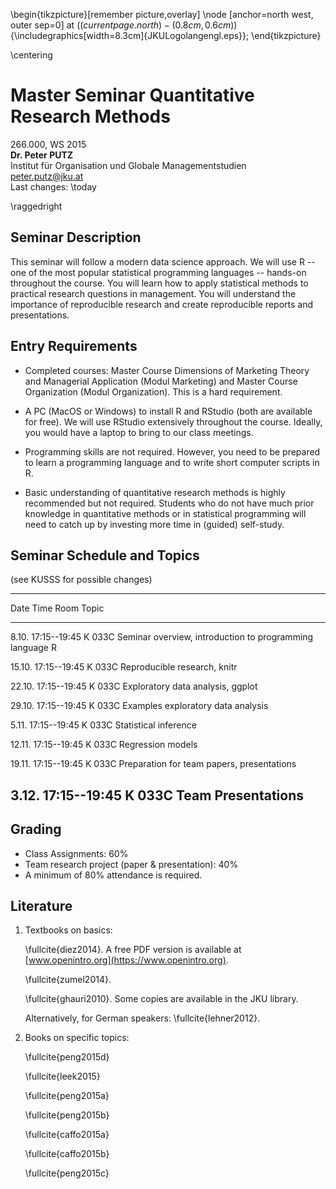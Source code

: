 <!--pandoc
s:
H: jku_letter.preamble
t: latex
latex-engine: pdflatex
variable urlcolor: black
o: syllabus_ws15.tex
-->

<!---
compile with
pan syllabus_ws15.txt latex
latexmk syllabus_ws15.tex -pdf
letexmk -c
-->


\begin{tikzpicture}[remember picture,overlay]
\node [anchor=north west, outer sep=0]  at ($(current page.north)-(0.8cm, 0.6cm)$)
 {\includegraphics[width=8.3cm]{JKULogolangengl.eps}};
\end{tikzpicture} 

\centering

# Master Seminar Quantitative Research Methods

266.000, WS 2015    
**Dr. Peter PUTZ**  
Institut für Organisation und Globale Managementstudien   
peter.putz@jku.at  
Last changes: \today

\raggedright




## Seminar Description

This seminar will follow a modern data science approach. We will use R -- one of the most popular statistical programming languages -- hands-on throughout the course. You will learn how to apply statistical methods to practical research questions in management. You will understand the importance of reproducible research and create reproducible reports and presentations.

## Entry Requirements

- Completed courses: Master Course Dimensions of Marketing Theory and Managerial Application (Modul Marketing) and Master Course Organization (Modul Organization). This is a hard requirement.

- A PC (MacOS or Windows) to install R and RStudio (both are available for free). We will use RStudio extensively throughout the course. Ideally, you would have a laptop to bring to our class meetings.

- Programming skills are not required. However, you need to be prepared to learn a programming language and to write short computer scripts in R.

- Basic understanding of quantitative research methods is highly recommended but not required. Students who do not have much prior knowledge in quantitative methods or in statistical programming will need to catch up by investing more time in (guided) self-study.



## Seminar Schedule and Topics

(see KUSSS for possible changes)

---------------------------------------------------------------------------------
  Date  Time          Room        Topic
------  ------------  ----------  -----------------------------------------------
 8.10.  17:15--19:45  K 033C      Seminar overview, introduction to programming 
                                  language R

15.10.  17:15--19:45  K 033C      Reproducible research, knitr

22.10.  17:15--19:45  K 033C      Exploratory data analysis, ggplot

29.10.  17:15--19:45  K 033C      Examples exploratory data analysis

 5.11.  17:15--19:45  K 033C      Statistical inference

12.11.  17:15--19:45  K 033C      Regression models

19.11.  17:15--19:45  K 033C      Preparation for team papers, presentations

 3.12.  17:15--19:45  K 033C      Team Presentations
----------------------------------------------------------------------------------


## Grading

- Class Assignments: 60%
- Team research project (paper & presentation): 40%
- A minimum of 80% attendance is required.


## Literature

1. Textbooks on basics:

    \fullcite{diez2014}. A free PDF version is available at [www.openintro.org](https://www.openintro.org).
    
    \fullcite{zumel2014}.
    
    \fullcite{ghauri2010}. Some copies are available in the JKU library.

    Alternatively, for German speakers: \fullcite{lehner2012}.


2. Books on specific topics:

    \fullcite{peng2015d}

    \fullcite{leek2015}

    \fullcite{peng2015a}

    \fullcite{peng2015b}

    \fullcite{caffo2015a}

    \fullcite{caffo2015b}

    \fullcite{peng2015c}
